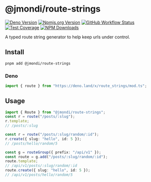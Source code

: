 # @jmondi/route-strings

[![Deno Version](https://shield.deno.dev/x/route_strings?style=flat-square)](https://deno.land/x/route_strings)
[![Npmjs.org Version](https://img.shields.io/npm/v/@jmondi/route-strings?style=flat-square)](https://www.npmjs.com/package/@jmondi/route-strings)
[![GitHub Workflow Status](https://img.shields.io/github/actions/workflow/status/jasonraimondi/route-strings/test.yml?branch=main&label=Unit%20Tests&style=flat-square)](https://github.com/jasonraimondi/route-strings)
[![Test Coverage](https://img.shields.io/codeclimate/coverage/jasonraimondi/route-strings?style=flat-square)](https://codeclimate.com/github/jasonraimondi/route-strings)
[![NPM Downloads](https://img.shields.io/npm/dt/@jmondi/route-strings?label=npm%20downloads&style=flat-square)](https://www.npmjs.com/package/@jmondi/route-strings)

A typed route string generator to help keep urls under control.

## Install

```bash
pnpm add @jmondi/route-strings
```

### Deno

```ts
import { route } from "https://deno.land/x/route_strings/mod.ts";
```

## Usage

```ts
import { Route } from "@jmondi/route-strings";
const r = route("/posts/:slug");
r.template;
// /posts/:slug
```

```ts
const r = route("/posts/:slug/random/:id");
r.create({ slug: "hello", id: 5 });
// /posts/hello/random/5
```

```ts
const g = routeGroup({ prefix: "/api/v1" });
const route = g.add("/posts/:slug/random/:id");
route.template;
// /api/v1/posts/:slug/random/:id
route.create({ slug: "hello", id: 5 });
// /api/v1/posts/hello/random/5
```
